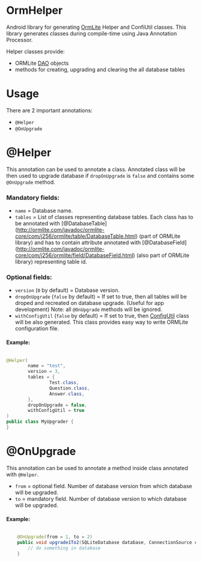 # OrmHelper 
Android library for generating [OrmLite](http://ormlite.com/) Helper and ConfiUtil classes.
This library generates classes during compile-time using Java Annotation Processor. 

Helper classes provide:
- ORMLite [DAO](http://ormlite.com/javadoc/ormlite-core/com/j256/ormlite/dao/Dao.html) objects 
- methods for creating, upgrading and clearing the all database tables

# Usage
There are 2 important annotations:
- ``` @Helper ```
- ``` @OnUpgrade ```
 
# @Helper
This annotation can be used to annotate a class. Annotated class will be then used to upgrade database if ``` dropOnUpgrade ``` is ``` false ``` and contains some ``` @OnUpgrade ``` method.

### Mandatory fields:
- ``` name ``` = Database name.
- ``` tables ``` = List of classes representing database tables. Each class has to be annotated with [@DatabaseTable] (http://ormlite.com/javadoc/ormlite-core/com/j256/ormlite/table/DatabaseTable.html) (part of ORMLite library) and has to contain attribute annotated with [@DatabaseField] (http://ormlite.com/javadoc/ormlite-core/com/j256/ormlite/field/DatabaseField.html) (also part of ORMLite library) representing table id.
 

### Optional fields:
- ``` version ```  (``` 0 ``` by default) = Database version.
- ``` dropOnUpgrade ``` (``` false ``` by default) = If set to true, then all tables will be droped and recreated on database upgrade. (Useful for app development) Note: all ``` @OnUpgrade ``` methods will be ignored.
- ``` withConfigUtil ``` (``` false ``` by default) = If set to true, then [ConfigUtil](http://ormlite.com/javadoc/ormlite-android/com/j256/ormlite/android/apptools/OrmLiteConfigUtil.html) class will be also generated. This class provides easy way to write ORMLite configuration file. 

#### Example:

```Java

@Helper(
        name = "test",
        version = 3,
        tables = {
                Test.class,
                Question.class,
                Answer.class,
        },
        dropOnUpgrade = false,
        withConfigUtil = true
)
public class MyUpgrader {
}

```

# @OnUpgrade
This annotation can be used to annotate a method inside class annotated with ``` @Helper ```.
- ``` from ``` = optional field. Number of database version from which database will be upgraded.
- ``` to ``` = mandatory field. Number of database version to which database will be upgraded.

#### Example:

```Java

    @OnUpgrade(from = 1, to = 2)
    public void upgrade1To2(SQLiteDatabase database, ConnectionSource connectionSource) {
        // do something in database
    }

```
